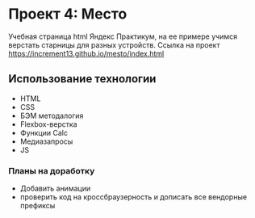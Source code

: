 # Проект 4: Место

Учебная страница html Яндекс Практикум, на ее примере учимся верстать старницы для разных устройств.
Ссылка на проект https://increment13.github.io/mesto/index.html
## Использование технологии

* HTML
* CSS
* БЭМ методалогия
* Flexbox-верстка
* Функции Calc
* Медиазапросы
* JS

### Планы на доработку

* Добавить анимации
* проверить код на кроссбраузерность и дописать все вендорные префиксы


